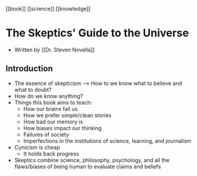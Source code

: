 [[book]] [[science]] [[knowledge]]

# The Skeptics' Guide to the Universe
- Written by [[Dr. Steven Novella]]

## Introduction
- The essence of skepticism --> How to we know what to believe and what to doubt?
- How do we _know_ anything?
- Things this book aims to teach:
	- How our brains fail us
	- How we prefer simple/clean stories
	- How bad our memory is
	- How biases impact our thinking
	- Failures of society
	- Imperfections in the institutions of science, learning, and journalism
- Cynicism is cheap
	- It holds back progress
- Skeptics combine science, philosophy, psychology, and all the flaws/biases of being human to evaluate claims and beliefs